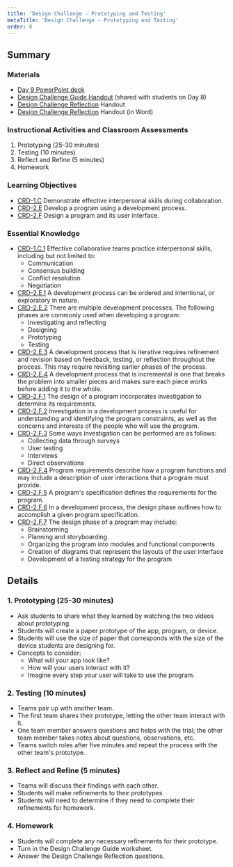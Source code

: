 ```yaml
---
title: 'Design Challenge - Prototyping and Testing'
metaTitle: 'Design Challenge - Prototyping and Testing'
order: 0
---
```


## Summary

### Materials

* [Day 9 PowerPoint deck](https://1drv.ms/p/s!AqsgsTyHBmRBkAy_Is3FQcSwyG-o?e=WhuXwB)
* [Design Challenge Guide Handout](/unit-1/day-8/design-challenge-guide) (shared with students on Day 8)
* [Design Challenge Reflection](/unit-1/day-9/design-challenge-reflection) Handout 
* [Design Challenge Reflection](https://1drv.ms/w/s!AqsgsTyHBmRBkALbIY1YXA73XnLm?e=gcYKrF) Handout (in Word)

### Instructional Activities and Classroom Assessments

1. Prototyping (25-30 minutes)
2. Testing (10 minutes)
3. Reflect and Refine (5 minutes)
4. Homework

### Learning Objectives

* [CRD-1.C](https://apcentral.collegeboard.org/pdf/ap-computer-science-principles-course-and-exam-description.pdf?course=ap-computer-science-principles#page=40) Demonstrate effective interpersonal skills during collaboration.
* [CRD-2.E](https://apcentral.collegeboard.org/pdf/ap-computer-science-principles-course-and-exam-description.pdf?course=ap-computer-science-principles#page=43) Develop a program using a development process.
* [CRD-2.F](https://apcentral.collegeboard.org/pdf/ap-computer-science-principles-course-and-exam-description.pdf?course=ap-computer-science-principles#page=44) Design a program and its user interface.

### Essential Knowledge

* [CRD-1.C.1](https://apcentral.collegeboard.org/pdf/ap-computer-science-principles-course-and-exam-description.pdf?course=ap-computer-science-principles#page=40) Effective collaborative teams practice interpersonal skills, including but not limited to:
    * Communication
    * Consensus building
    * Conflict resolution
    * Negotiation
* [CRD-2.E.1](https://apcentral.collegeboard.org/pdf/ap-computer-science-principles-course-and-exam-description.pdf?course=ap-computer-science-principles#page=43) A development process can be ordered and intentional, or exploratory in nature.
* [CRD-2.E.2](https://apcentral.collegeboard.org/pdf/ap-computer-science-principles-course-and-exam-description.pdf?course=ap-computer-science-principles#page=43) There are multiple development processes. The following phases are commonly used when developing a program: 
    * Investigating and reflecting
    * Designing
    * Prototyping
    * Testing
* [CRD-2.E.3](https://apcentral.collegeboard.org/pdf/ap-computer-science-principles-course-and-exam-description.pdf?course=ap-computer-science-principles#page=43) A development process that is iterative requires refinement and revision based on feedback, testing, or reflection throughout the process. This may require revisiting earlier phases of the process.
* [CRD-2.E.4](https://apcentral.collegeboard.org/pdf/ap-computer-science-principles-course-and-exam-description.pdf?course=ap-computer-science-principles#page=43) A development process that is incremental is one that breaks the problem into smaller pieces and makes sure each piece works before adding it to the whole.
* [CRD-2.F.1](https://apcentral.collegeboard.org/pdf/ap-computer-science-principles-course-and-exam-description.pdf?course=ap-computer-science-principles#page=44) The design of a program incorporates investigation to determine its requirements.
* [CRD-2.F.2](https://apcentral.collegeboard.org/pdf/ap-computer-science-principles-course-and-exam-description.pdf?course=ap-computer-science-principles#page=40) Investigation in a development process is useful for understanding and identifying the program constraints, as well as the concerns and interests of the people who will use the program.
* [CRD-2.F.3](https://apcentral.collegeboard.org/pdf/ap-computer-science-principles-course-and-exam-description.pdf?course=ap-computer-science-principles#page=44) Some ways investigation can be performed are as follows:
    * Collecting data through surveys
    * User testing
    * Interviews
    * Direct observations
* [CRD-2.F.4](https://apcentral.collegeboard.org/pdf/ap-computer-science-principles-course-and-exam-description.pdf?course=ap-computer-science-principles#page=44) Program requirements describe how a program functions and may include a description of user interactions that a program must provide. 
* [CRD-2.F.5](https://apcentral.collegeboard.org/pdf/ap-computer-science-principles-course-and-exam-description.pdf?course=ap-computer-science-principles#page=44) A program's specification defines the requirements for the program. 
* [CRD-2.F.6](https://apcentral.collegeboard.org/pdf/ap-computer-science-principles-course-and-exam-description.pdf?course=ap-computer-science-principles#page=44) In a development process, the design phase outlines how to accomplish a given program specification.
* [CRD-2.F.7](https://apcentral.collegeboard.org/pdf/ap-computer-science-principles-course-and-exam-description.pdf?course=ap-computer-science-principles#page=44) The design phase of a program may include: 
    * Brainstorming
    * Planning and storyboarding
    * Organizing the program into modules and functional components
    * Creation of diagrams that represent the layouts of the user interface
    * Development of a testing strategy for the program

## Details

### 1. Prototyping (25-30 minutes)

* Ask students to share what they learned by watching the two videos about prototyping.
* Students will create a paper prototype of the app, program, or device.
* Students will use the size of paper that corresponds with the size of the device students are designing for.
* Concepts to consider:
    * What will your app look like?
    * How will your users interact with it?
    * Imagine every step your user will take to use the program.

### 2. Testing (10 minutes)

* Teams pair up with another team.
* The first team shares their prototype, letting the other team interact with it. 
* One team member answers questions and helps with the trial; the other team member takes notes about questions, observations, etc.
* Teams switch roles after five minutes and repeat the process with the other team's prototype.

### 3. Reflect and Refine (5 minutes)

* Teams will discuss their findings with each other.
* Students will make refinements to their prototypes.
* Students will need to determine if they need to complete their refinements for homework.

### 4. Homework

* Students will complete any necessary refinements for their prototype.
* Turn in the Design Challenge Guide worksheet.
* Answer the Design Challenge Reflection questions.
